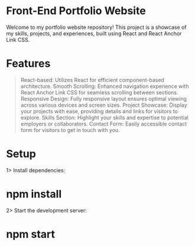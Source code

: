 # Front-End Portfolio Website
Welcome to my portfolio website repository! This project is a showcase of my skills, projects, and experiences, built using React and React Anchor Link CSS.

# Features
> React-based: Utilizes React for efficient component-based architecture.
> Smooth Scrolling: Enhanced navigation experience with React Anchor Link CSS for seamless scrolling between sections.
> Responsive Design: Fully responsive layout ensures optimal viewing across various devices and screen sizes.
> Project Showcase: Display your projects with ease, providing details and links for visitors to explore.
> Skills Section: Highlight your skills and expertise to potential employers or collaborators.
> Contact Form: Easily accessible contact form for visitors to get in touch with you.
# Setup
1> Install dependencies: 
# npm install
2> Start the development server:
# npm start

